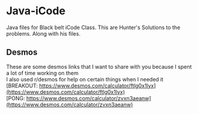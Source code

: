 # Java-iCode
Java files for Black belt iCode Class.
This are Hunter's Solutions to the problems.
Along with his files.
## Desmos
These are some desmos links that I want to share with you because I spent a lot of time working on them
<br>I also used r/desmos for help on certain things when I needed it
<br>[BREAKOUT: https://www.desmos.com/calculator/ftlg0x1lyx](https://www.desmos.com/calculator/ftlg0x1lyx)
<br>[PONG: https://www.desmos.com/calculator/zvxn3aeanw](https://www.desmos.com/calculator/zvxn3aeanw)
